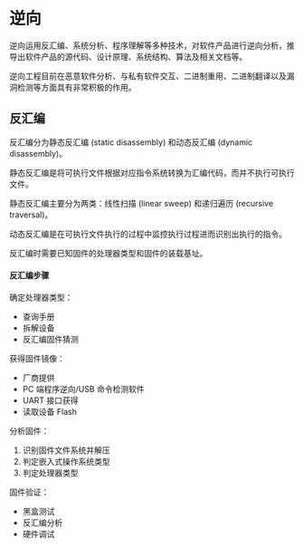 # 逆向

逆向运用反汇编、系统分析、程序理解等多种技术，对软件产品进行逆向分析，推导出软件产品的源代码、设计原理、系统结构、算法及相关文档等。

逆向工程目前在恶意软件分析、与私有软件交互、二进制重用、二进制翻译以及漏洞检测等方面具有非常积极的作用。

## 反汇编

反汇编分为静态反汇编 (static disassembly) 和动态反汇编 (dynamic disassembly)。

静态反汇编是将可执行文件根据对应指令系统转换为汇编代码，而并不执行可执行文件。

静态反汇编主要分为两类：线性扫描 (linear sweep) 和递归遍历 (recursive traversal)。

动态反汇编是在可执行文件执行的过程中监控执行过程进而识别出执行的指令。

反汇编时需要已知固件的处理器类型和固件的装载基址。

#### 反汇编步骤

确定处理器类型：

- 查询手册
- 拆解设备
- 反汇编固件猜测

获得固件镜像：

- 厂商提供
- PC 端程序逆向/USB 命令检测软件
- UART 接口获得
- 读取设备 Flash

分析固件：

1. 识别固件文件系统并解压
2. 判定嵌入式操作系统类型
3. 判定处理器类型


固件验证：

- 黑盒测试
- 反汇编分析
- 硬件调试